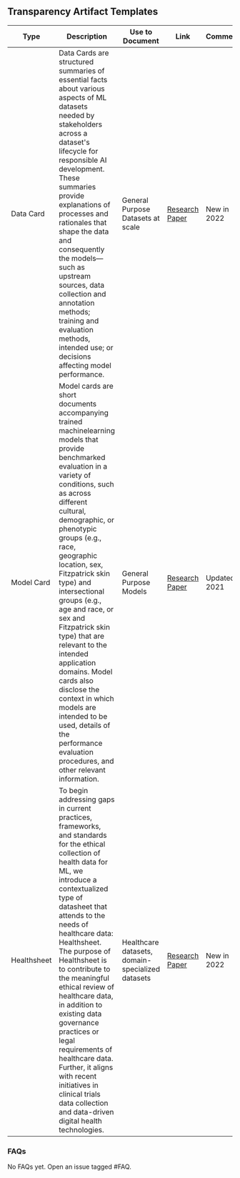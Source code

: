 ## Transparency Artifact Templates
| Type | Description | Use to Document | Link| Comments |
| --- | --- | --- | --- | --- |
| Data Card | Data Cards are structured summaries of essential facts about various aspects of ML datasets needed by stakeholders across a dataset's lifecycle for responsible AI development. These summaries provide explanations of processes and rationales that shape the data and consequently the models—such as upstream sources, data collection and annotation methods; training and evaluation methods, intended use; or decisions affecting model performance.  | General Purpose Datasets at scale | [Research Paper](https://dl.acm.org/doi/10.1145/3531146.3533231) | New in 2022 |
| Model Card |Model cards are short documents accompanying trained machinelearning models that provide benchmarked evaluation in a variety of conditions, such as across different cultural, demographic, or phenotypic groups (e.g., race, geographic location, sex, Fitzpatrick skin type) and intersectional groups (e.g., age and race, or sex and Fitzpatrick skin type) that are relevant to the intended application domains. Model cards also disclose the context in which models are intended to be used, details of the performance evaluation procedures, and other relevant information. | General Purpose Models | [Research Paper](https://arxiv.org/abs/1810.03993) | Updated in 2021 |
| Healthsheet| To begin addressing gaps in current practices, frameworks, and standards for the ethical collection of health data for ML, we introduce a contextualized type of datasheet that attends to the needs of healthcare data: Healthsheet. The purpose of Healthsheet is to contribute to the meaningful ethical review of healthcare data, in addition to existing data governance practices or legal requirements of healthcare data. Further, it aligns with recent initiatives in clinical trials data collection and data-driven digital health technologies. | Healthcare datasets, domain-specialized datasets | [Research Paper](https://arxiv.org/abs/2202.13028) | New in 2022 |


### FAQs

No FAQs yet. Open an issue tagged #FAQ.
